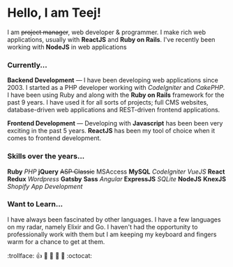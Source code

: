 # Hello, I am Teej!

I am <del>project manager</del>, web developer & programmer. I make rich web applications, usually with **ReactJS** and **Ruby on Rails**. I've recently been working with **NodeJS** in web applications

### Currently...

**Backend Development** — I have been developing web applications since 2003. I started as a PHP developer working with _CodeIgniter_ and _CakePHP_. I have been using Ruby and along with the **Ruby on Rails** framework for the past 9 years. I have used it for all sorts of projects; full CMS websites, database-driven web applications and REST-driven frontend applications.

**Frontend Development** — Developing with **Javascript** has been been very exciting in the past 5 years. **ReactJS** has been my tool of choice when it comes to frontend development.

### Skills over the years...

**Ruby** _PHP_ **jQuery** <del>ASP Classic</del> </del>MSAccess</del> **MySQL** _CodeIgniter_ _VueJS_ **React** **Redux** _Wordpress_ **Gatsby** **Sass** _Angular_ **ExpressJS** _SQLite_ **NodeJS** **KnexJS** _Shopify App Development_

### Want to Learn...

I have always been fascinated by other languages. I have a few languages on my radar, namely Elixir and Go. I haven't had the opportunity to professionally work with them but I am keeping my keyboard and fingers warm for a chance to get at them.

:trollface: :+1: :camel: :tada: :rocket: :metal: :octocat:
